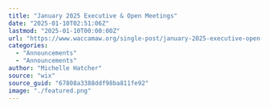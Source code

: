 ```yaml
---
title: "January 2025 Executive & Open Meetings"
date: "2025-01-10T02:51:06Z"
lastmod: "2025-01-10T00:00:00Z"
url: "https://www.waccamaw.org/single-post/january-2025-executive-open-meetings"
categories:
  - "Announcements"
  - "Announcements"
author: "Michelle Hatcher"
source: "wix"
source_guid: "67808a3388ddf98ba811fe92"
image: "./featured.png"
---
```


<!-- No content available in RSS. Consider re-running with --hydrate to scrape pages. -->